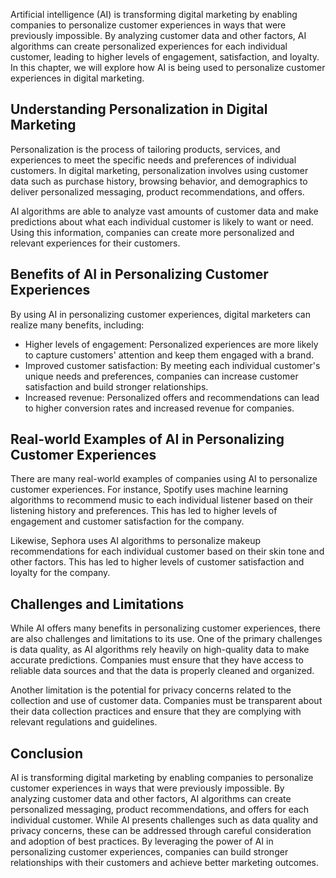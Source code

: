 
Artificial intelligence (AI) is transforming digital marketing by enabling companies to personalize customer experiences in ways that were previously impossible. By analyzing customer data and other factors, AI algorithms can create personalized experiences for each individual customer, leading to higher levels of engagement, satisfaction, and loyalty. In this chapter, we will explore how AI is being used to personalize customer experiences in digital marketing.

Understanding Personalization in Digital Marketing
--------------------------------------------------

Personalization is the process of tailoring products, services, and experiences to meet the specific needs and preferences of individual customers. In digital marketing, personalization involves using customer data such as purchase history, browsing behavior, and demographics to deliver personalized messaging, product recommendations, and offers.

AI algorithms are able to analyze vast amounts of customer data and make predictions about what each individual customer is likely to want or need. Using this information, companies can create more personalized and relevant experiences for their customers.

Benefits of AI in Personalizing Customer Experiences
----------------------------------------------------

By using AI in personalizing customer experiences, digital marketers can realize many benefits, including:

* Higher levels of engagement: Personalized experiences are more likely to capture customers' attention and keep them engaged with a brand.
* Improved customer satisfaction: By meeting each individual customer's unique needs and preferences, companies can increase customer satisfaction and build stronger relationships.
* Increased revenue: Personalized offers and recommendations can lead to higher conversion rates and increased revenue for companies.

Real-world Examples of AI in Personalizing Customer Experiences
---------------------------------------------------------------

There are many real-world examples of companies using AI to personalize customer experiences. For instance, Spotify uses machine learning algorithms to recommend music to each individual listener based on their listening history and preferences. This has led to higher levels of engagement and customer satisfaction for the company.

Likewise, Sephora uses AI algorithms to personalize makeup recommendations for each individual customer based on their skin tone and other factors. This has led to higher levels of customer satisfaction and loyalty for the company.

Challenges and Limitations
--------------------------

While AI offers many benefits in personalizing customer experiences, there are also challenges and limitations to its use. One of the primary challenges is data quality, as AI algorithms rely heavily on high-quality data to make accurate predictions. Companies must ensure that they have access to reliable data sources and that the data is properly cleaned and organized.

Another limitation is the potential for privacy concerns related to the collection and use of customer data. Companies must be transparent about their data collection practices and ensure that they are complying with relevant regulations and guidelines.

Conclusion
----------

AI is transforming digital marketing by enabling companies to personalize customer experiences in ways that were previously impossible. By analyzing customer data and other factors, AI algorithms can create personalized messaging, product recommendations, and offers for each individual customer. While AI presents challenges such as data quality and privacy concerns, these can be addressed through careful consideration and adoption of best practices. By leveraging the power of AI in personalizing customer experiences, companies can build stronger relationships with their customers and achieve better marketing outcomes.
